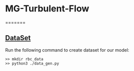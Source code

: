 # MG-Turbulent-Flow
=======

## [DataSet](https://drive.google.com/drive/folders/1VOtLjfAkCWJePiacoDxC-nrgCREKvrpE?usp=sharing.)

Run the following command to create dataset for our model:

```
>> mkdir rbc_data
>> python3 ./data_gen.py
```
